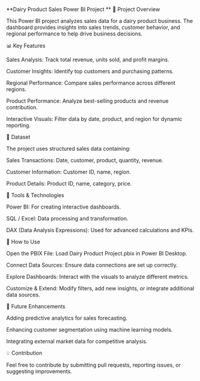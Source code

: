 **Dairy Product Sales Power BI Project
**
📌 Project Overview

This Power BI project analyzes sales data for a dairy product business. The dashboard provides insights into sales trends, customer behavior, and regional performance to help drive business decisions.

📊 Key Features

Sales Analysis: Track total revenue, units sold, and profit margins.

Customer Insights: Identify top customers and purchasing patterns.

Regional Performance: Compare sales performance across different regions.

Product Performance: Analyze best-selling products and revenue contribution.

Interactive Visuals: Filter data by date, product, and region for dynamic reporting.

📁 Dataset

The project uses structured sales data containing:

Sales Transactions: Date, customer, product, quantity, revenue.

Customer Information: Customer ID, name, region.

Product Details: Product ID, name, category, price.

🔧 Tools & Technologies

Power BI: For creating interactive dashboards.

SQL / Excel: Data processing and transformation.

DAX (Data Analysis Expressions): Used for advanced calculations and KPIs.

🚀 How to Use

Open the PBIX File: Load Dairy Product Project.pbix in Power BI Desktop.

Connect Data Sources: Ensure data connections are set up correctly.

Explore Dashboards: Interact with the visuals to analyze different metrics.

Customize & Extend: Modify filters, add new insights, or integrate additional data sources.

📢 Future Enhancements

Adding predictive analytics for sales forecasting.

Enhancing customer segmentation using machine learning models.

Integrating external market data for competitive analysis.

💡 Contribution

Feel free to contribute by submitting pull requests, reporting issues, or suggesting improvements.


